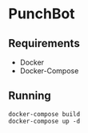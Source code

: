 # PunchBot

## Requirements
* Docker
* Docker-Compose

## Running
```
docker-compose build
docker-compose up -d
```
